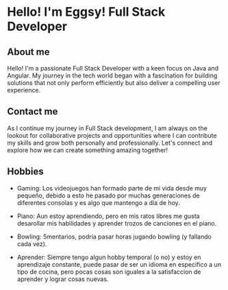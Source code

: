 # Hello! I'm Eggsy! Full Stack Developer

## About me
Hello! I'm a passionate Full Stack Developer with a keen focus on Java and Angular. My journey in the tech world began with a fascination for building solutions that not only perform efficiently but also deliver a compelling user experience.

## Contact me
As I continue my journey in Full Stack development, I am always on the lookout for collaborative projects and opportunities where I can contribute my skills and grow both personally and professionally. Let's connect and explore how we can create something amazing together!

## Hobbies
- Gaming: Los videojuegos han formado parte de mi vida desde muy pequeño, debido a esto he pasado por muchas generaciones de diferentes consolas y es algo que mantengo a dia de hoy.

- Piano: Aun estoy aprendiendo, pero en mis ratos libres me gusta desarollar mis habilidades y aprender trozos de canciones en el piano.

- Bowling: 5mentarios, podria pasar horas jugando bowling (y fallando cada vez).

- Aprender: Siempre tengo algun hobby temporal (o no) y estoy en aprendizaje constante, puede pasar de ser un idioma en especifico a un tipo de cocina, pero pocas cosas son iguales a la satisfaccion de aprender y lograr cosas nuevas.